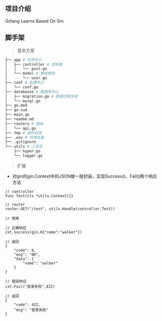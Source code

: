 
## 项目介绍

Golang Learns Based On Gin

## 脚手架

> 基本方案
```bash
├── app # 应用中心
│   ├── controller # 控制器
│   │   └── post.go
│   └── model # 数据模型
│       └── user.go
├── conf # 配置中心
│   └── conf.go
├── databases # 数据库中心
│   ├── migration.go # 数据迁移生成
│   └── mysql.go
├── go.mod
├── go.sum
├── main.go
├── readme.md
├── routers # 路由
│   └── api.go
├── tmp # 临时目录
├── .env # 环境变量
├── .gitignore
└── utils # 工具包
    ├── hyper.go
    └── logger.go

```

> 扩展

- 对gin的gin.Context中的JSON做一层封装，实现Success()、Fail()两个响应方法

```golang
// controller
func Test(ctx *utils.Context){}

// router
router.GET("/test", utils.Handle(controller.Test))

// 使用

// 正确响应
cxt.Success(gin.H{"name":"walker"})

// 返回
{
    "code": 0,
    "msg": "OK",
    "data": {
        "name": "walker"
    }
}

// 错误响应
cxt.Fail("登录失败",422)

// 返回
{
    "code": 422,
    "msg": "登录失败"
}
    
```